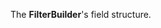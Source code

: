 
<!--shortDescription-->
The **FilterBuilder**'s field structure.
<!--/shortDescription-->

<!--fullDescription-->

<!--/fullDescription-->